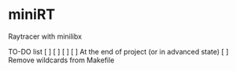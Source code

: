# miniRT

Raytracer with minilibx

TO-DO list
[ ]
[ ]
[ ]
[ ]
At the end of project (or in advanced state)
	[ ] Remove wildcards from Makefile
